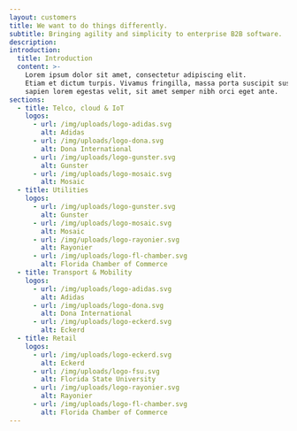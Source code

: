 ```yaml
---
layout: customers
title: We want to do things differently.
subtitle: Bringing agility and simplicity to enterprise B2B software.
description:
introduction:
  title: Introduction
  content: >-
    Lorem ipsum dolor sit amet, consectetur adipiscing elit.
    Etiam et dictum turpis. Vivamus fringilla, massa porta suscipit suscipit,
    sapien lorem egestas velit, sit amet semper nibh orci eget ante.
sections:
  - title: Telco, cloud & IoT
    logos:
      - url: /img/uploads/logo-adidas.svg
        alt: Adidas
      - url: /img/uploads/logo-dona.svg
        alt: Dona International
      - url: /img/uploads/logo-gunster.svg
        alt: Gunster
      - url: /img/uploads/logo-mosaic.svg
        alt: Mosaic
  - title: Utilities
    logos:
      - url: /img/uploads/logo-gunster.svg
        alt: Gunster
      - url: /img/uploads/logo-mosaic.svg
        alt: Mosaic
      - url: /img/uploads/logo-rayonier.svg
        alt: Rayonier
      - url: /img/uploads/logo-fl-chamber.svg
        alt: Florida Chamber of Commerce
  - title: Transport & Mobility
    logos:
      - url: /img/uploads/logo-adidas.svg
        alt: Adidas
      - url: /img/uploads/logo-dona.svg
        alt: Dona International
      - url: /img/uploads/logo-eckerd.svg
        alt: Eckerd
  - title: Retail
    logos:
      - url: /img/uploads/logo-eckerd.svg
        alt: Eckerd
      - url: /img/uploads/logo-fsu.svg
        alt: Florida State University
      - url: /img/uploads/logo-rayonier.svg
        alt: Rayonier
      - url: /img/uploads/logo-fl-chamber.svg
        alt: Florida Chamber of Commerce
---
```

